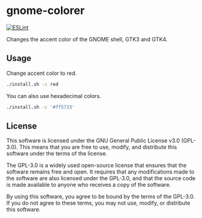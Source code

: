 # gnome-colorer
[![ESLint](https://github.com/nanashi-1/gnome-colorer/actions/workflows/eslint.yml/badge.svg)](https://github.com/nanashi-1/gnome-colorer/actions/workflows/eslint.yml)

Changes the accent color of the GNOME shell, GTK3 and GTK4.

## Usage

Change accent color to red.

```sh
./install.sh -c red
```

You can also use hexadecimal colors.

```sh
./install.sh -c '#ff5733'
```

## License

This software is licensed under the GNU General Public License v3.0 (GPL-3.0). This means that you are free to use, modify, and distribute this software under the terms of the license.

The GPL-3.0 is a widely used open-source license that ensures that the software remains free and open. It requires that any modifications made to the software are also licensed under the GPL-3.0, and that the source code is made available to anyone who receives a copy of the software.

By using this software, you agree to be bound by the terms of the GPL-3.0. If you do not agree to these terms, you may not use, modify, or distribute this software.
